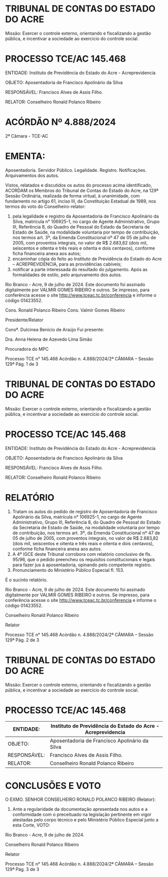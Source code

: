 # TRIBUNAL DE CONTAS DO ESTADO DO ACRE

Missão: Exercer o controle externo, orientando e fiscalizando a gestão pública, e incentivar a sociedade ao exercício do controle social.

# PROCESSO TCE/AC 145.468

ENTIDADE: Instituto de Previdência do Estado do Acre - Acreprevidencia

OBJETO: Aposentadoria de Francisco Apolinário da Silva

RESPONSÁVEL: Francisco Alves de Assis Filho.

RELATOR: Conselheiro Ronald Polanco Ribeiro

# ACÓRDÃO Nº 4.888/2024

2ª Câmara - TCE-AC

# EMENTA:

Aposentadoria. Servidor Público. Legalidade. Registro. Notificações. Arquivamentos dos autos.

Vistos, relatados e discutidos os autos do processo acima identificado, ACORDAM os Membros do Tribunal de Contas do Estado do Acre, na 129ª Sessão Ordinária, realizada de forma virtual, à unanimidade, com fundamento no artigo 61, inciso III, da Constituição Estadual de 1989, nos termos do voto do Conselheiro-relator:

1. pela legalidade e registro da Aposentadoria de Francisco Apolinário da Silva, matrícula n° 106925-1, no cargo de Agente Administrativo, Grupo III, Referência 8, do Quadro de Pessoal do Estado da Secretaria de Estado de Saúde, na modalidade voluntaria por tempo de contribuição, nos termos art. 3º, da Emenda Constitucional nº 47 de 05 de julho de 2005, com proventos integrais, no valor de R$ 2.683,82 (dois mil, seiscentos e oitenta e três reais e oitenta e dois centavos), conforme ficha financeira anexa aos autos;
2. encaminhar cópia do feito ao Instituto de Previdência do Estado do Acre – ACREPREVIDÊNCIA, para as providências cabíveis;
3. notificar a parte interessada do resultado do julgamento. Após as formalidades de estilo, pelo arquivamento dos autos.

Rio Branco - Acre, 9 de julho de 2024. Este documento foi assinado digitalmente por VALMIR GOMES RIBEIRO e outros. Se impresso, para conferência acesse o site http://www.tceac.tc.br/conferencia e informe o código 01423552.

Cons. Ronald Polanco Ribeiro                              Cons. Valmir Gomes Ribeiro

Presidente/Relator

Consª. Dulcinea Benicio de Araújo                         Fui presente:

Dra. Anna Helena de Azevedo Lima Simão

Procuradora do MPC

Processo TCE n° 145.468 Acórdão n. 4.888/2024/2ª CÂMARA – Sessão 129ª                            Pág. 1 de 3

# TRIBUNAL DE CONTAS DO ESTADO DO ACRE

Missão: Exercer o controle externo, orientando e fiscalizando a gestão pública, e incentivar a sociedade ao exercício do controle social.

# PROCESSO TCE/AC 145.468

ENTIDADE: Instituto de Previdência do Estado do Acre - Acreprevidencia

OBJETO: Aposentadoria de Francisco Apolinário da Silva

RESPONSÁVEL: Francisco Alves de Assis Filho.

RELATOR: Conselheiro Ronald Polanco Ribeiro

# RELATÓRIO

1. Tratam os autos do pedido de registro de Aposentadoria de Francisco Apolinário da Silva, matrícula n° 106925-1, no cargo de Agente Administrativo, Grupo III, Referência 8, do Quadro de Pessoal do Estado da Secretaria de Estado de Saúde, na modalidade voluntaria por tempo de contribuição, nos termos art. 3º, da Emenda Constitucional nº 47 de 05 de julho de 2005, com proventos integrais, no valor de R$ 2.683,82 (dois mil, seiscentos e oitenta e três reais e oitenta e dois centavos), conforme ficha financeira anexa aos autos.
2. A 4º IGCE deste Tribunal corrobora com relatório conclusivo de fls. 95/96, que o pedido preencheu os requisitos constitucionais e legais para fazer jus à aposentadoria, opinando pelo competente registro.
3. Pronunciamento do Ministério Público Especial fl. 153.

É o sucinto relatório.

Rio Branco - Acre, 9 de julho de 2024. Este documento foi assinado digitalmente por VALMIR GOMES RIBEIRO e outros. Se impresso, para conferência acesse o site http://www.tceac.tc.br/conferencia e informe o código 01423552.

Conselheiro Ronald Polanco Ribeiro

Relator

Processo TCE n° 145.468 Acórdão n. 4.888/2024/2ª CÂMARA – Sessão 129ª Pág. 2 de 3

# TRIBUNAL DE CONTAS DO ESTADO DO ACRE

Missão: Exercer o controle externo, orientando e fiscalizando a gestão pública, e incentivar a sociedade ao exercício do controle social.

# PROCESSO TCE/AC 145.468

|ENTIDADE:|Instituto de Previdência do Estado do Acre - Acreprevidencia|
|---|---|
|OBJETO:|Aposentadoria de Francisco Apolinário da Silva|
|RESPONSÁVEL:|Francisco Alves de Assis Filho.|
|RELATOR:|Conselheiro Ronald Polanco Ribeiro|

# CONCLUSÕES E VOTO

O EXMO. SENHOR CONSELHEIRO RONALD POLANCO RIBEIRO (Relator):

1. Ante a regularidade da documentação apresentada nos autos e a conformidade com o preceituado na legislação pertinente em vigor atestadas pelo corpo técnico e pelo Ministério Público Especial junto a esta Corte, VOTO:

Rio Branco - Acre, 9 de julho de 2024.

Conselheiro Ronald Polanco Ribeiro

Relator

Processo TCE n° 145.468 Acórdão n. 4.888/2024/2ª CÂMARA – Sessão 129ª Pág. 3 de 3

